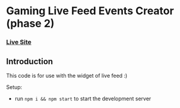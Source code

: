 # Gaming Live Feed Events Creator (phase 2)


### [Live Site]()

## Introduction
This code is for use with the widget of live feed :)

Setup:
- run ```npm i && npm start``` to start the development server
